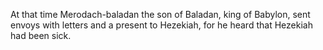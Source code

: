 At that time Merodach-baladan the son of Baladan, king of Babylon, sent envoys with letters and a present to Hezekiah, for he heard that Hezekiah had been sick.
